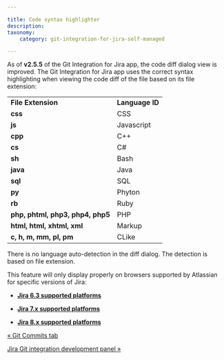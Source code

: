 ```yaml
---

title: Code syntax highlighter
description:
taxonomy:
    category: git-integration-for-jira-self-managed

---
```

As of **v2.5.5** of the Git Integration for Jira app, the code diff dialog view is improved. The Git Integration for Jira app uses the correct syntax highlighting when viewing the code diff of the file based on its file extension:

|     |     |
| --- | --- |
| **File Extension** | **Language ID** |
| **css** | CSS |
| **js** | Javascript |
| **cpp** | C++ |
| **cs** | C#  |
| **sh** | Bash |
| **java** | Java |
| **sql** | SQL |
| **py** | Phyton |
| **rb** | Ruby |
| **php, phtml, php3, php4, php5** | PHP |
| **html, html, xhtml, xml** | Markup |
| **c, h, m, mm, pl, pm** | CLike |

There is no language auto-detection in the diff dialog. The detection is based on file extension.

This feature will only display properly on browsers supported by Atlassian for specific versions of Jira:

*   [**Jira 6.3 supported platforms**](https://confluence.atlassian.com/jira063/supported-platforms-683541780.html)

*   [**Jira 7.x supported platforms**](https://confluence.atlassian.com/adminjiraserver0713/supported-platforms-964983071.html)

*   [**Jira 8.x supported platforms**](https://confluence.atlassian.com/adminjiraserver/supported-platforms-938846830.html)


[« Git Commits tab](/wiki/spaces/GIJDC/pages/1930398950/Git+Commits+tab)

[Jira Git integration development panel »](/wiki/spaces/GIJDC/pages/1930399012/Jira+Git+integration+development+panel)

